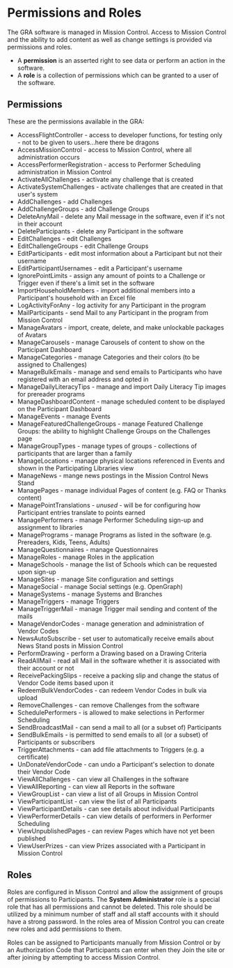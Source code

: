 # Permissions and Roles

The GRA software is managed in Mission Control. Access to Mission Control and the ability to add
content as well as change settings is provided via permissions and roles.

- A **permission** is an asserted right to see data or perform an action in the software.
- A **role** is a collection of permissions which can be granted to a user of the software.

## Permissions

These are the permissions available in the GRA:

- AccessFlightController - access to developer functions, for testing only - not to be given to users...here there be dragons
- AccessMissionControl - access to Mission Control, where all administration occurs
- AccessPerformerRegistration - access to Performer Scheduling administration in Mission Control
- ActivateAllChallenges - activate any challenge that is created
- ActivateSystemChallenges - activate challenges that are created in that user's system
- AddChallenges - add Challenges
- AddChallengeGroups - add Challenge Groups
- DeleteAnyMail - delete any Mail message in the software, even if it's not in their account
- DeleteParticipants - delete any Participant in the software
- EditChallenges - edit Challenges
- EditChallengeGroups - edit Challenge Groups
- EditParticipants - edit most information about a Participant but not their username
- EditParticipantUsernames - edit a Participant's username
- IgnorePointLimits - assign any amount of points to a Challenge or Trigger even if there's a limit set in the software
- ImportHouseholdMembers - import additional members into a Participant's household with an Excel file
- LogActivityForAny - log activity for any Participant in the program
- MailParticipants - send Mail to any Participant in the program from Mission Control
- ManageAvatars - import, create, delete, and make unlockable packages of Avatars
- ManageCarousels - manage Carousels of content to show on the Participant Dashboard
- ManageCategories - manage Categories and their colors (to be assigned to Challenges)
- ManageBulkEmails - manage and send emails to Participants who have registered with an email address and opted in
- ManageDailyLiteracyTips - manage and import Daily Literacy Tip images for prereader programs
- ManageDashboardContent - manage scheduled content to be displayed on the Participant Dashboard
- ManageEvents - manage Events
- ManageFeaturedChallengeGroups - manage Featured Challenge Groups: the ability to highlight Challenge Groups on the Challenges page
- ManageGroupTypes - manage types of groups - collections of participants that are larger than a family
- ManageLocations - manage physical locations referenced in Events and shown in the Participating Libraries view
- ManageNews - mange news postings in the Mission Control News Stand
- ManagePages - manage individual Pages of content (e.g. FAQ or Thanks content)
- ManagePointTranslations - _unused_ - will be for configuring how Participant entries translate to points earned
- ManagePerformers - manage Performer Scheduling sign-up and assignment to libraries
- ManagePrograms - manage Programs as listed in the software (e.g. Prereaders, Kids, Teens, Adults)
- ManageQuestionnaires - manage Questionnaires
- ManageRoles - manage Roles in the application
- ManageSchools - manage the list of Schools which can be requested upon sign-up
- ManageSites - manage Site configuration and settings
- ManageSocial - manage Social settings (e.g. OpenGraph)
- ManageSystems - manage Systems and Branches
- ManageTriggers - manage Triggers
- ManageTriggerMail - manage Trigger mail sending and content of the mails
- ManageVendorCodes - manage generation and administration of Vendor Codes
- NewsAutoSubscribe - set user to automatically receive emails about News Stand posts in Mission Control
- PerformDrawing - perform a Drawing based on a Drawing Criteria
- ReadAllMail - read all Mail in the software whether it is associated with their account or not
- ReceivePackingSlips - receive a packing slip and change the status of Vendor Code items based upon it
- RedeemBulkVendorCodes - can redeem Vendor Codes in bulk via upload
- RemoveChallenges - can remove Challenges from the software
- SchedulePerformers - is allowed to make selections in Performer Scheduling
- SendBroadcastMail - can send a mail to all (or a subset of) Participants
- SendBulkEmails - is permitted to send emails to all (or a subset) of Participants or subscribers
- TriggerAttachments - can add file attachments to Triggers (e.g. a certificate)
- UnDonateVendorCode - can undo a Participant's selection to donate their Vendor Code
- ViewAllChallenges - can view all Challenges in the software
- ViewAllReporting - can view all Reports in the software
- ViewGroupList - can view a list of all Groups in Mission Control
- ViewParticipantList - can view the list of all Participants
- ViewParticipantDetails - can see details about individual Participants
- ViewPerformerDetails - can view details of performers in Performer Scheduling
- ViewUnpublishedPages - can review Pages which have not yet been published
- ViewUserPrizes - can view Prizes associated with a Participant in Mission Control

## Roles

Roles are configured in Misson Control and allow the assignment of groups of permissions to Participants. The **System Administrator** role is a special role that has all permissions and cannot be deleted. This role should be utilized by a minimum number of staff and all staff accounts with it should have a strong password. In the roles area of Mission Control you can create new roles and add permissions to them.

Roles can be assigned to Participants manually from Mission Control or by an Authorization Code that Participants can enter when they Join the site or after joining by attempting to access Mission Control.
